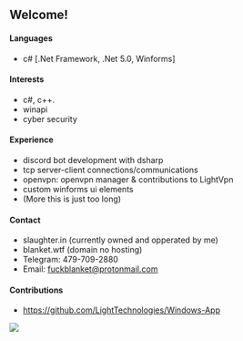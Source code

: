 ## Welcome!

#### Languages
 - c# [.Net Framework, .Net 5.0, Winforms]

#### Interests
 - c#, c++.
 - winapi
 - cyber security

#### Experience
 - discord bot development with dsharp
 - tcp server-client connections/communications
 - openvpn: openvpn manager & contributions to LightVpn
 - custom winforms ui elements
 - (More this is just too long)

#### Contact
 - slaughter.in (currently owned and opperated by me)
 - blanket.wtf (domain no hosting)
 - Telegram: 479-709-2880
 - Email: fuckblanket@protonmail.com

#### Contributions
 - https://github.com/LightTechnologies/Windows-App

![](https://github-readme-stats.vercel.app/api?username=fuckblanket&count_private=true&show_icons=true&theme=radical)
